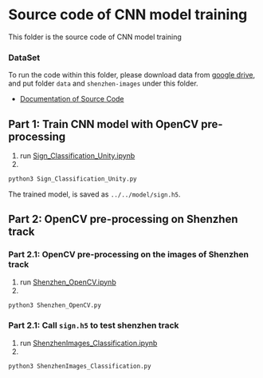 # Source code of CNN model training

This folder is the source code of CNN model training

### DataSet
To run the code within this folder, please download data from [google drive](https://drive.google.com/file/d/1Yb7LBgUEpvZptOeEuVzV6ZksS_xqeW17/view?usp=sharing), and put folder `data` and `shenzhen-images` under this folder.

- [Documentation of Source Code]()


## Part 1: Train CNN model with OpenCV pre-processing

1. run [Sign_Classification_Unity.ipynb]()
2.
```sh
python3 Sign_Classification_Unity.py
```
The trained model, is saved as `../../model/sign.h5`.

## Part 2: OpenCV pre-processing on Shenzhen track

### Part 2.1: OpenCV pre-processing on the images of Shenzhen track
1. run [Shenzhen_OpenCV.ipynb]()
2.
```sh
python3 Shenzhen_OpenCV.py
```

### Part 2.1: Call `sign.h5` to test shenzhen track

1. run [ShenzhenImages_Classification.ipynb]()
2.
```sh
python3 ShenzhenImages_Classification.py
```
